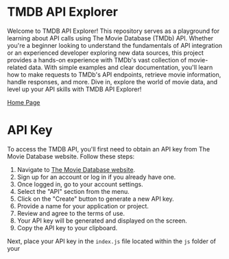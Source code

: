 # **TMDB API Explorer**

Welcome to TMDB API Explorer! This repository serves as a playground for learning about API calls using The Movie Database (TMDb) API. Whether you're a beginner looking to understand the fundamentals of API integration or an experienced developer exploring new data sources, this project provides a hands-on experience with TMDb's vast collection of movie-related data. With simple examples and clear documentation, you'll learn how to make requests to TMDb's API endpoints, retrieve movie information, handle responses, and more. Dive in, explore the world of movie data, and level up your API skills with TMDB API Explorer!


[Home Page](https://i.ibb.co/LJYjrfy/Screenshot-2024-02-10-215414.png)

# API Key

To access the TMDB API, you'll first need to obtain an API key from The Movie Database website. Follow these steps:

1.  Navigate to [The Movie Database website](https://www.themoviedb.org/).
2.  Sign up for an account or log in if you already have one.
3.  Once logged in, go to your account settings.
4.  Select the "API" section from the menu.
5.  Click on the "Create" button to generate a new API key.
6.  Provide a name for your application or project.
7.  Review and agree to the terms of use.
8.  Your API key will be generated and displayed on the screen.
9.  Copy the API key to your clipboard.

Next, place your API key in the `index.js` file located within the `js` folder of your

